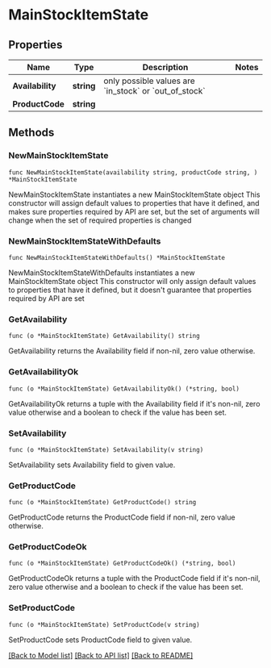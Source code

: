 # MainStockItemState

## Properties

Name | Type | Description | Notes
------------ | ------------- | ------------- | -------------
**Availability** | **string** | only possible values are &#x60;in_stock&#x60; or &#x60;out_of_stock&#x60; | 
**ProductCode** | **string** |  | 

## Methods

### NewMainStockItemState

`func NewMainStockItemState(availability string, productCode string, ) *MainStockItemState`

NewMainStockItemState instantiates a new MainStockItemState object
This constructor will assign default values to properties that have it defined,
and makes sure properties required by API are set, but the set of arguments
will change when the set of required properties is changed

### NewMainStockItemStateWithDefaults

`func NewMainStockItemStateWithDefaults() *MainStockItemState`

NewMainStockItemStateWithDefaults instantiates a new MainStockItemState object
This constructor will only assign default values to properties that have it defined,
but it doesn't guarantee that properties required by API are set

### GetAvailability

`func (o *MainStockItemState) GetAvailability() string`

GetAvailability returns the Availability field if non-nil, zero value otherwise.

### GetAvailabilityOk

`func (o *MainStockItemState) GetAvailabilityOk() (*string, bool)`

GetAvailabilityOk returns a tuple with the Availability field if it's non-nil, zero value otherwise
and a boolean to check if the value has been set.

### SetAvailability

`func (o *MainStockItemState) SetAvailability(v string)`

SetAvailability sets Availability field to given value.


### GetProductCode

`func (o *MainStockItemState) GetProductCode() string`

GetProductCode returns the ProductCode field if non-nil, zero value otherwise.

### GetProductCodeOk

`func (o *MainStockItemState) GetProductCodeOk() (*string, bool)`

GetProductCodeOk returns a tuple with the ProductCode field if it's non-nil, zero value otherwise
and a boolean to check if the value has been set.

### SetProductCode

`func (o *MainStockItemState) SetProductCode(v string)`

SetProductCode sets ProductCode field to given value.



[[Back to Model list]](../README.md#documentation-for-models) [[Back to API list]](../README.md#documentation-for-api-endpoints) [[Back to README]](../README.md)



